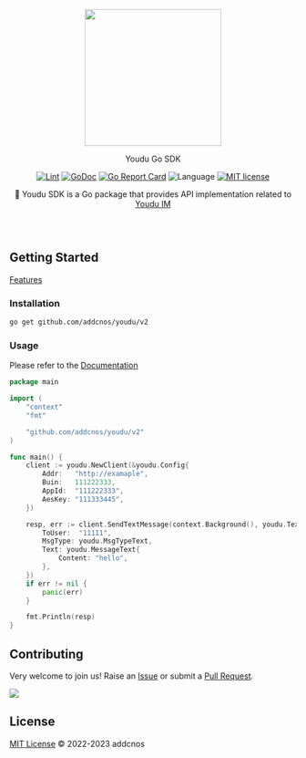 <div align="center" style="padding: 30px 0;">
    <img src="logo.png" width="240">
    <p>Youdu Go SDK</p>
    <p>
        <a target="_blank" href="https://github.com/addcnos/youdu/actions/workflows/lint.yml"><img src="https://github.com/addcnos/youdu/actions/workflows/lint.yml/badge.svg" alt="Lint"></a>
        <a target="_blank" href="https://pkg.go.dev/github.com/addcnos/youdu/v2"><img src="https://pkg.go.dev/badge/github.com/addcnos/youdu/v2" alt="GoDoc"></a>
        <a target="_blank" href="https://goreportcard.com/report/github.com/addcnos/youdu"><img src="https://goreportcard.com/badge/github.com/addcnos/youdu" alt="Go Report Card"></a>
        <img src="https://img.shields.io/badge/Language-Golang-blue.svg" alt="Language">
        <a target="_blank" href="https://opensource.org/licenses/MIT"><img src="https://img.shields.io/badge/license-MIT-brightgreen.svg" alt="MIT license"></a>
    </p>
    <p>🚀 Youdu SDK is a Go package that provides API implementation related to <a href="https://youdu.im/doc/api/c01_00002.html" target="_blank">Youdu IM</a></p>
</div>


## Getting Started

[Features](./feature.md)

### Installation

```bash
go get github.com/addcnos/youdu/v2
```
   
### Usage

Please refer to the [Documentation](./_docs)

```go
package main

import (
	"context"
	"fmt"

	"github.com/addcnos/youdu/v2"
)

func main() {
	client := youdu.NewClient(&youdu.Config{
		Addr:   "http://examaple",
		Buin:   111222333,
		AppId:  "111222333",
		AesKey: "111333445",
	})

	resp, err := client.SendTextMessage(context.Background(), youdu.TextMessageRequest{
		ToUser:  "11111",
		MsgType: youdu.MsgTypeText,
		Text: youdu.MessageText{
			Content: "hello",
		},
	})
	if err != nil {
		panic(err)
	}

	fmt.Println(resp)
}
```

## Contributing

Very welcome to join us! Raise an [Issue](https://github.com/addcnos/youdu/issues/new) or submit a [Pull Request](https://github.com/addcnos/youdu/compare).

[![](https://contributors-img.web.app/image?repo=addcnos/youdu)](https://github.com/addcnos/youdu/graphs/contributors)

## License

[MIT License](LICENSE) © 2022-2023 addcnos